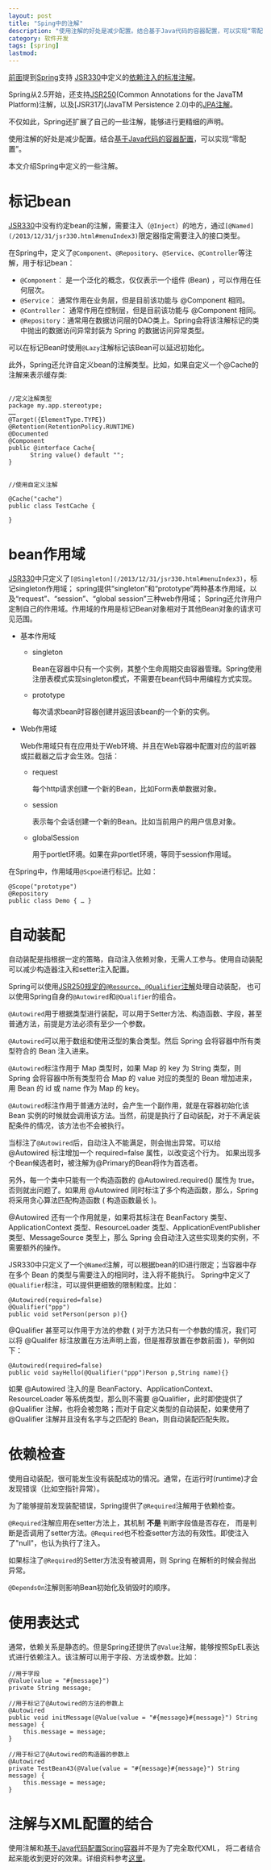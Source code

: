 ```yaml
---
layout: post
title: "Sping中的注解"
description: "使用注解的好处是减少配置。结合基于Java代码的容器配置，可以实现“零配置”。"
category: 软件开发
tags: [spring]
lastmod: 
---
```


[前面](/2013/12/31/jsr330.html)提到[Spring](http://spring.io/)支持
[JSR330](https://jcp.org/en/jsr/detail?id=330)中定义的[依赖注入的标准注解](/2013/12/31/jsr330.html#menuIndex3)。

Spring从2.5开始，还支持[JSR250](https://jcp.org/en/jsr/detail?id=250)(Common Annotations for the JavaTM Platform)注解，以及[JSR317](JavaTM Persistence 2.0)中的[JPA注解](/2012/12/30/JPA.html)。

不仅如此，Spring还扩展了自己的一些注解，能够进行更精细的声明。

使用注解的好处是减少配置。结合[基于Java代码的容器配置](/2014/01/01/spring_Java_based_container_configuration.html)，可以实现“零配置”。

本文介绍Spring中定义的一些注解。

# 标记bean

[JSR330](https://jcp.org/en/jsr/detail?id=330)中没有约定bean的注解，需要注入（`@Inject`）的地方，通过`[@Named](/2013/12/31/jsr330.html#menuIndex3)`限定器指定需要注入的接口类型。

在Spring中，定义了`@Component`、`@Repository`、`@Service`、`@Controller`等注解，用于标记bean：

- `@Component`： 是一个泛化的概念，仅仅表示一个组件 (Bean) ，可以作用在任何层次。
- `@Service`： 通常作用在业务层，但是目前该功能与 @Component 相同。
- `@Controller`： 通常作用在控制层，但是目前该功能与 @Component 相同。
- `@Repository`：通常用在数据访问层的DAO类上。Spring会将该注解标记的类中抛出的数据访问异常封装为 Spring 的数据访问异常类型。

可以在标记Bean时使用`@Lazy`注解标记该Bean可以延迟初始化。

此外，Spring还允许自定义bean的注解类型。比如，如果自定义一个@Cache的注解来表示缓存类:

```

//定义注解类型
package my.app.stereotype;
……
@Target({ElementType.TYPE})
@Retention(RetentionPolicy.RUNTIME)
@Documented
@Component
public @interface Cache{
      String value() default "";
}


//使用自定义注解

@Cache("cache")
public class TestCache {

}

```

# bean作用域

[JSR330](https://jcp.org/en/jsr/detail?id=330)中只定义了`[@Singleton](/2013/12/31/jsr330.html#menuIndex3)`，标记singleton作用域；
spring提供“singleton”和“prototype”两种基本作用域，以及“request”、“session”、“global session”三种web作用域；
Spring还允许用户定制自己的作用域。作用域的作用是标记Bean对象相对于其他Bean对象的请求可见范围。

+ 基本作用域

  - singleton
  
    Bean在容器中只有一个实例，其整个生命周期交由容器管理。Spring使用注册表模式实现singleton模式，不需要在bean代码中用编程方式实现。
  
  - prototype
  
    每次请求bean时容器创建并返回该bean的一个新的实例。

+ Web作用域

  Web作用域只有在应用处于Web环境、并且在Web容器中配置对应的监听器或拦截器之后才会生效。包括：

  
  - request
    
    每个http请求创建一个新的Bean，比如Form表单数据对象。

  - session

    表示每个会话创建一个新的Bean。比如当前用户的用户信息对象。

  - globalSession

    用于portlet环境。如果在非portlet环境，等同于session作用域。

在Spring中，作用域用`@Scpoe`进行标记。比如：

```
@Scope("prototype") 
@Repository 
public class Demo { … }
```

# 自动装配

自动装配是指根据一定的策略，自动注入依赖对象，无需人工参与。使用自动装配可以减少构造器注入和setter注入配置。

Spring可以使用[JSR250规定的`@Resource`、`@Qualifier`注解]()处理自动装配，
也可以使用Spring自身的`@Autowired`和`@Qualifier`的组合。

`@Autowired`用于根据类型进行装配，可以用于Setter方法、构造函数、字段，甚至普通方法，前提是方法必须有至少一个参数。

`@Autowired`可以用于数组和使用泛型的集合类型。然后 Spring 会将容器中所有类型符合的 Bean 注入进来。

`@Autowired`标注作用于 Map 类型时，如果 Map 的 key 为 String 类型，则 Spring 会将容器中所有类型符合 Map 的 value 对应的类型的 Bean 增加进来，用 Bean 的 id 或 name 作为 Map 的 key。

`@Autowired`标注作用于普通方法时，会产生一个副作用，就是在容器初始化该 Bean 实例的时候就会调用该方法。当然，前提是执行了自动装配，对于不满足装配条件的情况，该方法也不会被执行。


当标注了`@Autowired`后，自动注入不能满足，则会抛出异常。可以给 @Autowired 标注增加一个 required=false 属性，以改变这个行为。
如果出现多个Bean候选者时，被注解为@Primary的Bean将作为首选者。

另外，每一个类中只能有一个构造函数的 @Autowired.required() 属性为 true。否则就出问题了。如果用 @Autowired 同时标注了多个构造函数，那么，Spring 将采用贪心算法匹配构造函数 ( 构造函数最长 )。

@Autowired 还有一个作用就是，如果将其标注在 BeanFactory 类型、ApplicationContext 类型、ResourceLoader 类型、ApplicationEventPublisher 类型、MessageSource 类型上，那么 Spring 会自动注入这些实现类的实例，不需要额外的操作。

JSR330中只定义了一个`@Named`注解，可以根据bean的ID进行限定；当容器中存在多个 Bean 的类型与需要注入的相同时，注入将不能执行。
Spring中定义了`@Qualifier`标注，可以提供更细致的限制粒度。比如：

```
@Autowired(required=false) 
@Qualifier("ppp") 
public void setPerson(person p){}
```

@Qualifier 甚至可以作用于方法的参数 ( 对于方法只有一个参数的情况，我们可以将 @Qualifer 标注放置在方法声明上面，但是推荐放置在参数前面 )，举例如下：

```
@Autowired(required=false) 
public void sayHello(@Qualifier("ppp")Person p,String name){}
```

如果 @Autowired 注入的是 BeanFactory、ApplicationContext、ResourceLoader 等系统类型，那么则不需要 @Qualifier，此时即使提供了 @Qualifier 注解，也将会被忽略；而对于自定义类型的自动装配，如果使用了 @Qualifier 注解并且没有名字与之匹配的 Bean，则自动装配匹配失败。



# 依赖检查

使用自动装配，很可能发生没有装配成功的情况。通常，在运行时(runtime)才会发现错误（比如空指针异常）。

为了能够提前发现装配错误，Spring提供了`@Required`注解用于依赖检查。

`@Required`注解应用在setter方法上，其机制 **不是** 判断字段值是否存在，
而是判断是否调用了setter方法。`@Required`也不检查setter方法的有效性。即使注入了"null"，也认为执行了注入。

如果标注了`@Required`的Setter方法没有被调用，则 Spring 在解析的时候会抛出异常。


`@DependsOn`注解则影响Bean初始化及销毁时的顺序。

# 使用表达式

通常，依赖关系是静态的。但是Spring还提供了`@Value`注解，能够按照SpEL表达式进行依赖注入。该注解可以用于字段、方法或参数。比如：

```
//用于字段
@Value(value = "#{message}")
private String message;

//用于标记了@Autowired的方法的参数上
@Autowired
public void initMessage(@Value(value = "#{message}#{message}") String message) {
    this.message = message;
}

//用于标记了@Autowired的构造器的参数上
@Autowired
private TestBean43(@Value(value = "#{message}#{message}") String message) {
    this.message = message;
}

```
 
# 注解与XML配置的结合

使用注解和[基于Java代码配置Spring容器](/2014/01/01/spring_Java_based_container_configuration.html)并不是为了完全取代XML，
将二者结合起来能收到更好的效果。详细资料参考[这里](http://www.ibm.com/developerworks/cn/opensource/os-cn-spring-iocannt/#major6)。